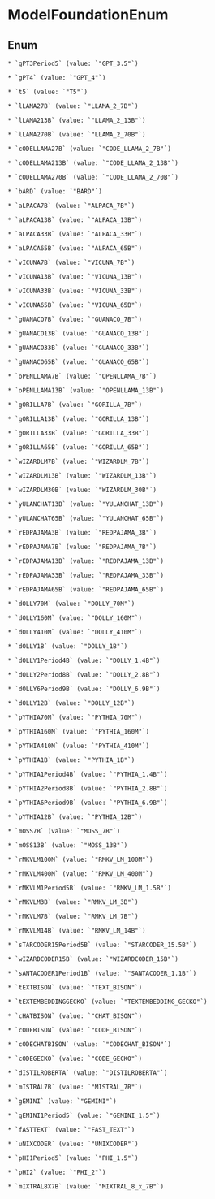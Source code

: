 
# ModelFoundationEnum

## Enum


    * `gPT3Period5` (value: `"GPT_3.5"`)

    * `gPT4` (value: `"GPT_4"`)

    * `t5` (value: `"T5"`)

    * `lLAMA27B` (value: `"LLAMA_2_7B"`)

    * `lLAMA213B` (value: `"LLAMA_2_13B"`)

    * `lLAMA270B` (value: `"LLAMA_2_70B"`)

    * `cODELLAMA27B` (value: `"CODE_LLAMA_2_7B"`)

    * `cODELLAMA213B` (value: `"CODE_LLAMA_2_13B"`)

    * `cODELLAMA270B` (value: `"CODE_LLAMA_2_70B"`)

    * `bARD` (value: `"BARD"`)

    * `aLPACA7B` (value: `"ALPACA_7B"`)

    * `aLPACA13B` (value: `"ALPACA_13B"`)

    * `aLPACA33B` (value: `"ALPACA_33B"`)

    * `aLPACA65B` (value: `"ALPACA_65B"`)

    * `vICUNA7B` (value: `"VICUNA_7B"`)

    * `vICUNA13B` (value: `"VICUNA_13B"`)

    * `vICUNA33B` (value: `"VICUNA_33B"`)

    * `vICUNA65B` (value: `"VICUNA_65B"`)

    * `gUANACO7B` (value: `"GUANACO_7B"`)

    * `gUANACO13B` (value: `"GUANACO_13B"`)

    * `gUANACO33B` (value: `"GUANACO_33B"`)

    * `gUANACO65B` (value: `"GUANACO_65B"`)

    * `oPENLLAMA7B` (value: `"OPENLLAMA_7B"`)

    * `oPENLLAMA13B` (value: `"OPENLLAMA_13B"`)

    * `gORILLA7B` (value: `"GORILLA_7B"`)

    * `gORILLA13B` (value: `"GORILLA_13B"`)

    * `gORILLA33B` (value: `"GORILLA_33B"`)

    * `gORILLA65B` (value: `"GORILLA_65B"`)

    * `wIZARDLM7B` (value: `"WIZARDLM_7B"`)

    * `wIZARDLM13B` (value: `"WIZARDLM_13B"`)

    * `wIZARDLM30B` (value: `"WIZARDLM_30B"`)

    * `yULANCHAT13B` (value: `"YULANCHAT_13B"`)

    * `yULANCHAT65B` (value: `"YULANCHAT_65B"`)

    * `rEDPAJAMA3B` (value: `"REDPAJAMA_3B"`)

    * `rEDPAJAMA7B` (value: `"REDPAJAMA_7B"`)

    * `rEDPAJAMA13B` (value: `"REDPAJAMA_13B"`)

    * `rEDPAJAMA33B` (value: `"REDPAJAMA_33B"`)

    * `rEDPAJAMA65B` (value: `"REDPAJAMA_65B"`)

    * `dOLLY70M` (value: `"DOLLY_70M"`)

    * `dOLLY160M` (value: `"DOLLY_160M"`)

    * `dOLLY410M` (value: `"DOLLY_410M"`)

    * `dOLLY1B` (value: `"DOLLY_1B"`)

    * `dOLLY1Period4B` (value: `"DOLLY_1.4B"`)

    * `dOLLY2Period8B` (value: `"DOLLY_2.8B"`)

    * `dOLLY6Period9B` (value: `"DOLLY_6.9B"`)

    * `dOLLY12B` (value: `"DOLLY_12B"`)

    * `pYTHIA70M` (value: `"PYTHIA_70M"`)

    * `pYTHIA160M` (value: `"PYTHIA_160M"`)

    * `pYTHIA410M` (value: `"PYTHIA_410M"`)

    * `pYTHIA1B` (value: `"PYTHIA_1B"`)

    * `pYTHIA1Period4B` (value: `"PYTHIA_1.4B"`)

    * `pYTHIA2Period8B` (value: `"PYTHIA_2.8B"`)

    * `pYTHIA6Period9B` (value: `"PYTHIA_6.9B"`)

    * `pYTHIA12B` (value: `"PYTHIA_12B"`)

    * `mOSS7B` (value: `"MOSS_7B"`)

    * `mOSS13B` (value: `"MOSS_13B"`)

    * `rMKVLM100M` (value: `"RMKV_LM_100M"`)

    * `rMKVLM400M` (value: `"RMKV_LM_400M"`)

    * `rMKVLM1Period5B` (value: `"RMKV_LM_1.5B"`)

    * `rMKVLM3B` (value: `"RMKV_LM_3B"`)

    * `rMKVLM7B` (value: `"RMKV_LM_7B"`)

    * `rMKVLM14B` (value: `"RMKV_LM_14B"`)

    * `sTARCODER15Period5B` (value: `"STARCODER_15.5B"`)

    * `wIZARDCODER15B` (value: `"WIZARDCODER_15B"`)

    * `sANTACODER1Period1B` (value: `"SANTACODER_1.1B"`)

    * `tEXTBISON` (value: `"TEXT_BISON"`)

    * `tEXTEMBEDDINGGECKO` (value: `"TEXTEMBEDDING_GECKO"`)

    * `cHATBISON` (value: `"CHAT_BISON"`)

    * `cODEBISON` (value: `"CODE_BISON"`)

    * `cODECHATBISON` (value: `"CODECHAT_BISON"`)

    * `cODEGECKO` (value: `"CODE_GECKO"`)

    * `dISTILROBERTA` (value: `"DISTILROBERTA"`)

    * `mISTRAL7B` (value: `"MISTRAL_7B"`)

    * `gEMINI` (value: `"GEMINI"`)

    * `gEMINI1Period5` (value: `"GEMINI_1.5"`)

    * `fASTTEXT` (value: `"FAST_TEXT"`)

    * `uNIXCODER` (value: `"UNIXCODER"`)

    * `pHI1Period5` (value: `"PHI_1.5"`)

    * `pHI2` (value: `"PHI_2"`)

    * `mIXTRAL8X7B` (value: `"MIXTRAL_8_x_7B"`)



